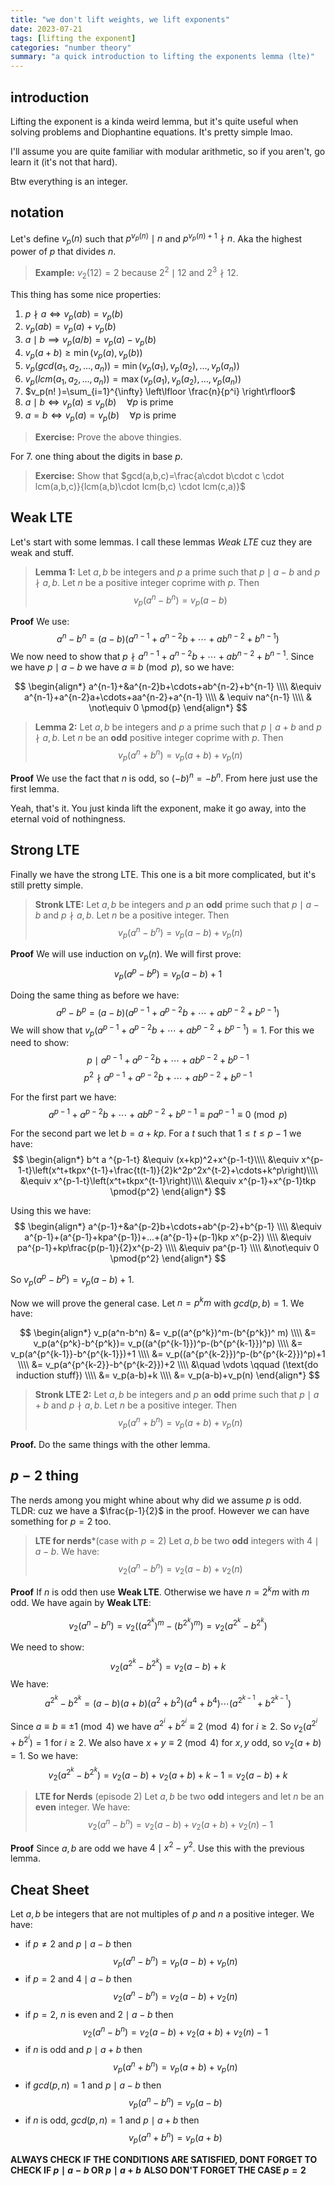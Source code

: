 ```yaml
---
title: "we don't lift weights, we lift exponents"
date: 2023-07-21
tags: [lifting the exponent]
categories: "number theory"
summary: "a quick introduction to lifting the exponents lemma (lte)"
---
```


## introduction

Lifting the exponent is a kinda weird lemma, but it's quite useful when solving problems and Diophantine equations. It's pretty simple lmao.

I'll assume you are quite familiar with modular arithmetic, so if you aren't, go learn it (it's not that hard).

Btw everything is an integer.

## notation

Let's define $v_p(n)$ such that $p^{v_p(n)}\mid n$ and $p^{v_p(n)+1}\nmid n$. Aka the highest power of $p$ that divides $n$.

>**Example:** $v_2(12)=2$ because $2^2\mid 12$ and $2^3\nmid 12$.

This thing has some nice properties:

1. $p \nmid a \iff v_p(ab)=v_p(b)$
2. $v_p(ab)=v_p(a)+v_p(b)$
3. $a\mid b \implies v_p(a/b)=v_p(a)-v_p(b)$ 
4. $v_p(a+b)\geq \min(v_p(a),v_p(b))$
5. $v_p(gcd(a_1,a_2,\dots,a_n))=\min(v_p(a_1),v_p(a_2),\dots,v_p(a_n))$
6. $v_p(lcm(a_1,a_2,\dots,a_n))=\max(v_p(a_1),v_p(a_2),\dots,v_p(a_n))$
7. $v_p(n! )=\sum_{i=1}^{\infty} \left\lfloor \frac{n}{p^i} \right\rfloor$
8. $a\mid b \iff v_p(a)\leq v_p(b)\quad \forall p \text{ is prime}$ 
9. $a=b \iff v_p(a)=v_p(b)\quad \forall p \text{ is prime}$

>**Exercise:** Prove the above thingies.

For 7. one thing about the digits in base $p$.

>**Exercise:** Show that $gcd(a,b,c)=\frac{a\cdot b\cdot c \cdot lcm(a,b,c)}{lcm(a,b)\cdot lcm(b,c) \cdot lcm(c,a)}$

## Weak LTE

Let's start with some lemmas. I call these lemmas *Weak LTE* cuz they are weak and stuff.

>**Lemma 1:** Let $a,b$ be integers and $p$ a prime such that $p\mid a-b$ and $p\nmid a,b$. Let $n$ be a positive integer coprime with $p$. Then $$v_p(a^n-b^n)=v_p(a-b)$$

**Proof** We use:
$$ a^n-b^n=(a-b)(a^{n-1}+a^{n-2}b+\cdots+ab^{n-2}+b^{n-1})$$
We now need to show that $p \nmid a^{n-1}+a^{n-2}b+\cdots+ab^{n-2}+b^{n-1}$. Since we have $p\mid a-b$ we have $a \equiv b \pmod{p}$, so we have:

$$
\begin{align*}
a^{n-1}+&a^{n-2}b+\cdots+ab^{n-2}+b^{n-1} \\\\
 &\equiv a^{n-1}+a^{n-2}a+\cdots+aa^{n-2}+a^{n-1} \\\\
& \equiv na^{n-1} \\\\
& \not\equiv 0 \pmod{p}
\end{align*}
$$

>**Lemma 2:** Let $a,b$ be integers and $p$ a prime such that $p\mid a+b$ and $p\nmid a,b$. Let $n$ be an **odd** positive integer coprime with $p$. Then $$v_p(a^n+b^n)=v_p(a+b)+v_p(n)$$

**Proof** We use the fact that $n$ is odd, so $(-b)^n=-b^n$. From here just use the first lemma.

Yeah, that's it. You just kinda lift the exponent, make it go away, into the eternal void of nothingness.

## Strong LTE

Finally we have the strong LTE. This one is a bit more complicated, but it's still pretty simple.

>**Stronk LTE:** Let $a,b$ be integers and $p$ an **odd** prime such that $p\mid a-b$ and $p\nmid a,b$. Let $n$ be a positive integer. Then $$v_p(a^n-b^n)=v_p(a-b)+v_p(n)$$

**Proof** We will use induction on $v_p(n)$. We will first prove:
$$ v_p(a^p-b^p)=v_p(a-b)+1$$

Doing the same thing as before we have:
$$ a^p-b^p=(a-b)(a^{p-1}+a^{p-2}b+\cdots+ab^{p-2}+b^{p-1})$$
We will show that $v_p(a^{p-1}+a^{p-2}b+\cdots+ab^{p-2}+b^{p-1})=1$.
For this we need to show:
$$ p \mid a^{p-1}+a^{p-2}b+\cdots+ab^{p-2}+b^{p-1}$$
$$ p^2 \nmid a^{p-1}+a^{p-2}b+\cdots+ab^{p-2}+b^{p-1}$$

For the first part we have:
$$a^{p-1}+a^{p-2}b+\cdots+ab^{p-2}+b^{p-1}\equiv pa^{p-1} \equiv 0 \pmod{p}$$

For the second part we let $b=a+kp$. For a $t$ such that $1\leq t \leq p-1$ we have:
$$
\begin{align*}
b^t a ^{p-1-t} &\equiv (x+kp)^2+x^{p-1-t}\\\\
&\equiv x^{p-1-t}\left(x^t+tkpx^{t-1}+\frac{t(t-1)}{2}k^2p^2x^{t-2}+\cdots+k^p\right)\\\\
&\equiv x^{p-1-t}\left(x^t+tkpx^{t-1}\right)\\\\
&\equiv x^{p-1}+x^{p-1}tkp \pmod{p^2}
\end{align*}
$$

Using this we have:
$$
\begin{align*}
a^{p-1}+&a^{p-2}b+\cdots+ab^{p-2}+b^{p-1}  \\\\
&\equiv a^{p-1}+(a^{p-1}+kpa^{p-1})+...+(a^{p-1}+(p-1)kp x^{p-2}) \\\\
&\equiv pa^{p-1}+kp\frac{p(p-1)}{2}x^{p-2} \\\\
&\equiv pa^{p-1} \\\\
&\not\equiv 0 \pmod{p^2}
\end{align*}
$$

So $v_p(a^p-b^p)=v_p(a-b)+1$. 

Now we will prove the general case. Let $n=p^k m$ with $gcd(p,b)=1$. We have:

$$
\begin{align*}
v_p(a^n-b^n) &= v_p((a^{p^k})^m-(b^{p^k})^ m) \\\\
&= v_p(a^{p^k}-b^{p^k})= v_p((a^{p^{k-1}})^p-(b^{p^{k-1}})^p) \\\\
&= v_p(a^{p^{k-1}}-b^{p^{k-1}})+1 \\\\
&= v_p((a^{p^{k-2}})^p-(b^{p^{k-2}})^p)+1 \\\\
&= v_p(a^{p^{k-2}}-b^{p^{k-2}})+2 \\\\
&\quad \vdots \qquad (\text{do induction stuff}) \\\\
&= v_p(a-b)+k \\\\
&= v_p(a-b)+v_p(n)
\end{align*}
$$

>**Stronk LTE 2:** Let $a,b$ be integers and $p$ an **odd** prime such that $p\mid a+b$ and $p\nmid a,b$. Let $n$ be a positive integer. Then $$v_p(a^n+b^n)=v_p(a+b)+v_p(n)$$

**Proof.** Do the same things with the other lemma.

## $p-2$ thing

The nerds among you might whine about why did we assume $p$ is odd. TLDR: cuz we have a $\frac{p-1}{2}$ in the proof. However we can have something for $p=2$ too.

>**LTE for nerds***(case with $p=2$) Let $a,b$  be two **odd** integers with $4 \mid a-b$. We have:
$$ v_2(a^n-b^n)=v_2(a-b)+v_2(n)$$

**Proof** If $n$ is odd then use **Weak LTE**. Otherwise we have $n=2^k m$ with $m$ odd. We have again by **Weak LTE**:

$$v_2(a^n-b^n)=v_2((a^{2^k})^m-(b^{2^k})^m)=v_2(a^{2^k}-b^{2^k})$$

We need to show:
$$v_2(a^{2^k}-b^{2^k})=v_2(a-b)+k$$
We have:
$$ a^{2^k}-b^{2^k}=(a-b)(a+b)(a^2+b^2)(a^4+b^4)\cdots(a^{2^{k-1}}+b^{2^{k-1}})$$

Since $a \equiv b \equiv \pm 1 \pmod{4}$ we have $a^{2^i}+b^{2^i} \equiv 2 \pmod{4}$ for $i\geq 2$. So $v_2(a^{2^i}+b^{2^i})=1$ for $i\geq 2$. We also have $x+y \equiv 2 \pmod{4}$ for $x,y$ odd, so $v_2(a+b)=1$. So we have:
$$v_2(a^{2^k}-b^{2^k})=v_2(a-b)+v_2(a+b)+k-1=v_2(a-b)+k$$

>**LTE for Nerds** (episode 2) Let $a,b$ be two **odd** integers and let $n$ be an **even** integer. We have:
$$ v_2(a^n-b^n)=v_2(a-b)+v_2(a+b)+v_2(n)-1$$

**Proof** Since $a,b$ are odd we  have $4 \mid x^2-y^2$. Use this with the previous lemma.

## Cheat Sheet

Let $a,b$ be integers that are not multiples of $p$ and $n$ a positive integer. We have:

- if $p\neq 2$ and $p\mid a-b$ then $$v_p(a^n-b^n)=v_p(a-b)+v_p(n)$$
- if $p=2$ and $4\mid a-b$ then $$v_2(a^n-b^n)=v_2(a-b)+v_2(n)$$
- if $p=2$, $n$ is even and $2\mid a-b$ then $$v_2(a^n-b^n)=v_2(a-b)+v_2(a+b)+v_2(n)-1$$
- if $n$ is odd and $p\mid a+b$ then $$v_p(a^n+b^n)=v_p(a+b)+v_p(n)$$
- if $gcd(p,n)=1$ and $p\mid a-b$ then $$v_p(a^n-b^n)=v_p(a-b)$$
- if $n$ is odd, $gcd(p,n)=1$ and $p\mid a+b$ then $$v_p(a^n+b^n)=v_p(a+b)$$

**ALWAYS CHECK IF THE CONDITIONS ARE SATISFIED, DONT FORGET TO CHECK IF $p\mid a-b$ OR $p\mid a+b$**
**ALSO DON'T FORGET THE CASE $p=2$**



